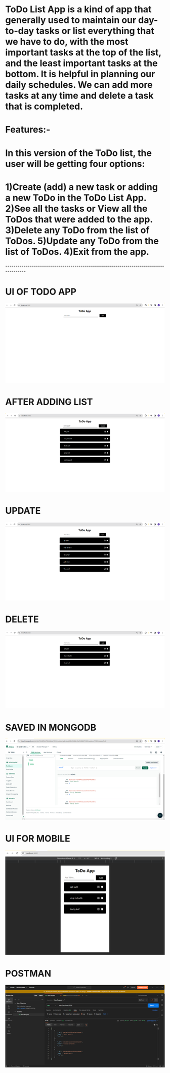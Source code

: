 <h1>ToDo List App is a kind of app that generally used to maintain our day-to-day tasks or list everything that we have to do, with the most important tasks at the top of the list, and the least important tasks at the bottom. It is helpful in planning our daily schedules. We can add more tasks at any time and delete a task that is completed. </h1>

<h1>Features:-</h1>

<h1>In this version of the ToDo list, the user will be getting four options:</h1>

<h1>1)Create (add) a new task or adding a new ToDo in the ToDo List App.
2)See all the tasks or View all the ToDos that were added to the app.
3)Delete any ToDo from the list of ToDos.
5)Update any ToDo from the list of ToDos.
4)Exit from the app.</h1>
----------------------------------------------------------------------------------------

<h1>UI OF TODO APP</h1>

![logo](https://github.com/prajinpatil42/ToDo_App/blob/main/Images/1.png)
<h1>AFTER ADDING LIST</h1>

![logo](https://github.com/prajinpatil42/ToDo_App/blob/main/Images/2.png)
<h1>UPDATE</h1>

![logo](https://github.com/prajinpatil42/ToDo_App/blob/main/Images/3.png)
<h1>DELETE</h1>

![logo](https://github.com/prajinpatil42/ToDo_App/blob/main/Images/4.png)
<h1>SAVED IN MONGODB</h1>

![logo](https://github.com/prajinpatil42/ToDo_App/blob/main/Images/5.png)
<h1>UI FOR MOBILE</h1>

![logo](https://github.com/prajinpatil42/ToDo_App/blob/main/Images/6.png)
<h1>POSTMAN</h1>

![logo](https://github.com/prajinpatil42/ToDo_App/blob/main/Images/7.png)















